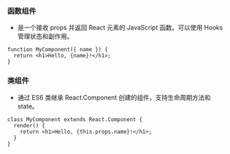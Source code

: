 ### 函数组件

- 是一个接收 props 并返回 React 元素的 JavaScript 函数。可以使用 Hooks 管理状态和副作用。

```tsx
function MyComponent({ name }) {
  return <h1>Hello, {name}!</h1>;
}
```

### 类组件

- 通过 ES6 类继承 React.Component 创建的组件，支持生命周期方法和 state。

```tsx
class MyComponent extends React.Component {
  render() {
    return <h1>Hello, {this.props.name}!</h1>;
  }
}
```

